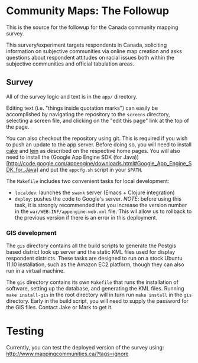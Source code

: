 # Community Maps: The Followup

This is the source for the followup for the Canada community mapping survey.

This survery/experiment targets respondents in Canada, soliciting
information on subjective communities via online map creation and asks
questions about respondent attitudes on racial issues both within the
subjective communities and official tabulation areas.

## Survey

All of the survey logic and text is in the `app/` directory.

Editing text (i.e. "things inside quotation marks") can easily be
accomplished by navigating the repository to the `screens`
directory, selecting a screen file, and clicking on the "edit this
page" link at the top of the page.

You can also checkout the repository using git. This is required if
you wish to push an update to the app server. Before doing so, you
will need to install [cake](https://github.com/flatland/cake) and
[lein](https://github.com/technomancy/leiningen) as described on the
respective home pages. You will also need to install the (Google App
Engine SDK (for
Java))[http://code.google.com/appengine/downloads.html#Google_App_Engine_SDK_for_Java]
and put the `appcfg.sh` script in your `$PATH`. 

The `Makefile` includes two convenient tasks for local development:

- `localdev`: launches the `swank` server (Emacs + Clojure
  integration)
- `deploy`: pushes the code to Google's server. *NOTE*: before using
  this task, it is strongly recommended that you increase the version
  number in the `war/WEB-INF/appengine-web.xml` file. This wil allow
  us to rollback to the previous version if there is an error in this
  deployment.


### GIS development

The `gis` directory contains all the build scripts to generate the Postgis based district look up server and the static KML files used for display respondent districts. These tasks are designed to run on a stock Ubuntu 11.10 installation, such as the Amazon EC2 platform, though they can also run in a virtual machine.

The `gis` directory contains its own `Makefile` that runs the installation of
software, setting up the database, and generating the KML files. Running `make
install-gis` in the root directory will in turn run `make install` in the
`gis` directory. Early in the build script, you will need to supply the
password for the GIS files. Contact Jake or Mark to get it.

# Testing

Currently, you can test the deployed version of the survey using: http://www.mappingcommunities.ca/?tags=ignore


